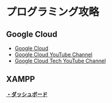 # プログラミング攻略

## Google Cloud
- [Google Cloud](https://cloudonair.withgoogle.com/)
- [Google Cloud YouTube Channel](https://www.youtube.com/channel/UCTMRxtyHoE3LPcrl-kT4AQQ)
- [Google Cloud Tech YouTube Channel](https://www.youtube.com/user/googlecloudplatform/videos)

## XAMPP
[**・ダッシュボード**](http://localhost:8080)
